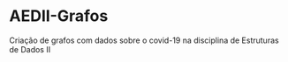 # AEDII-Grafos
Criação de grafos com dados sobre o covid-19 na disciplina de Estruturas de Dados II 
